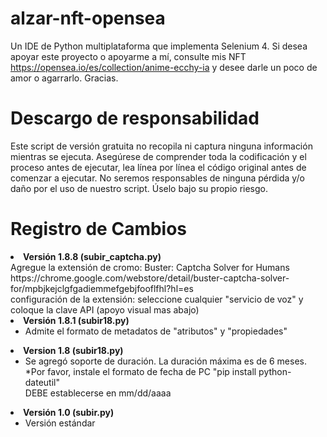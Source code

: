 # alzar-nft-opensea

Un IDE de Python multiplataforma que implementa Selenium 4.
Si desea apoyar este proyecto o apoyarme a mí, consulte mis NFT https://opensea.io/es/collection/anime-ecchy-ia y desee darle un poco de amor o agarrarlo.
Gracias.

# Descargo de responsabilidad
Este script de versión gratuita no recopila ni captura ninguna información mientras se ejecuta. Asegúrese de comprender toda la codificación y el proceso antes de ejecutar, lea línea por línea el código original antes de comenzar a ejecutar. No seremos responsables de ninguna pérdida y/o daño por el uso de nuestro script. Úselo bajo su propio riesgo.

# Registro de Cambios
<li><b>Versión 1.8.8 (subir_captcha.py)</b><BR>
Agregue la extensión de cromo: Buster: Captcha Solver for Humans<BR>
https://chrome.google.com/webstore/detail/buster-captcha-solver-for/mpbjkejclgfgadiemmefgebjfooflfhl?hl=es<BR>
configuración de la extensión: seleccione cualquier "servicio de voz" y coloque la clave API (apoyo visual mas abajo)</ul></li>
<li><b>Versión 1.8.1 (subir18.py)</b>
<ul><li>Admite el formato de metadatos de "atributos" y "propiedades"</li>
</ul></li>
<li><b>Version 1.8 (subir18.py)</b>
<ul><li>Se agregó soporte de duración. La duración máxima es de 6 meses. <BR>
*Por favor, instale el formato de fecha de PC "pip install python-dateutil" <BR>
DEBE establecerse en mm/dd/aaaa
</li>
</ul></li>
 <li><b>Versión 1.0 (subir.py)</b>
<ul><li>Versión estándar</li></ul>
</li>
